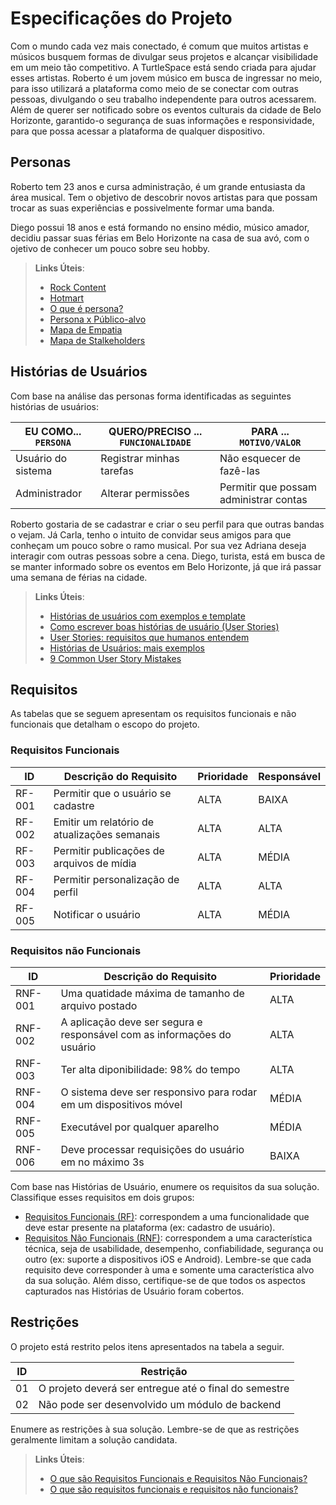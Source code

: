 # Especificações do Projeto

Com o mundo cada vez mais conectado, é comum que muitos artistas e músicos busquem formas de divulgar seus projetos e alcançar visibilidade em um meio tão competitivo. A TurtleSpace está sendo criada para ajudar esses artistas. Roberto é um jovem músico em busca de ingressar no meio, para isso utilizará a plataforma como meio de se conectar com outras pessoas, divulgando o seu trabalho independente para outros acessarem. Além de querer ser notificado sobre os eventos culturais da cidade de Belo Horizonte, garantido-o segurança de suas informações e responsividade, para que possa acessar a plataforma de qualquer dispositivo.


## Personas

 Roberto tem 23 anos e cursa administração, é um grande entusiasta da área musical. Tem o objetivo de descobrir novos artistas para que possam trocar as suas experiências e possivelmente formar uma banda.
 
 Diego possui 18 anos e está formando no ensino médio, músico amador, decidiu passar suas férias em Belo Horizonte na casa de sua avó, com o ojetivo de conhecer um pouco sobre seu hobby. 


> **Links Úteis**:
> - [Rock Content](https://rockcontent.com/blog/personas/)
> - [Hotmart](https://blog.hotmart.com/pt-br/como-criar-persona-negocio/)
> - [O que é persona?](https://resultadosdigitais.com.br/blog/persona-o-que-e/)
> - [Persona x Público-alvo](https://flammo.com.br/blog/persona-e-publico-alvo-qual-a-diferenca/)
> - [Mapa de Empatia](https://resultadosdigitais.com.br/blog/mapa-da-empatia/)
> - [Mapa de Stalkeholders](https://www.racecomunicacao.com.br/blog/como-fazer-o-mapeamento-de-stakeholders/)
>

## Histórias de Usuários

Com base na análise das personas forma identificadas as seguintes histórias de usuários:

|EU COMO... `PERSONA`| QUERO/PRECISO ... `FUNCIONALIDADE` |PARA ... `MOTIVO/VALOR`                 |
|--------------------|------------------------------------|----------------------------------------|
|Usuário do sistema  | Registrar minhas tarefas           | Não esquecer de fazê-las               |
|Administrador       | Alterar permissões                 | Permitir que possam administrar contas |

Roberto gostaria de se cadastrar e criar o seu perfil para que outras bandas o vejam. Já Carla, tenho o intuito de convidar seus amigos para que conheçam um pouco sobre o ramo musical. Por sua vez Adriana deseja interagir com outras pessoas sobre a cena. Diego, turista, está em busca de se manter informado sobre os eventos em Belo Horizonte, já que irá passar uma semana de férias na cidade.


> **Links Úteis**:
> - [Histórias de usuários com exemplos e template](https://www.atlassian.com/br/agile/project-management/user-stories)
> - [Como escrever boas histórias de usuário (User Stories)](https://medium.com/vertice/como-escrever-boas-users-stories-hist%C3%B3rias-de-usu%C3%A1rios-b29c75043fac)
> - [User Stories: requisitos que humanos entendem](https://www.luiztools.com.br/post/user-stories-descricao-de-requisitos-que-humanos-entendem/)
> - [Histórias de Usuários: mais exemplos](https://www.reqview.com/doc/user-stories-example.html)
> - [9 Common User Story Mistakes](https://airfocus.com/blog/user-story-mistakes/)

## Requisitos

As tabelas que se seguem apresentam os requisitos funcionais e não funcionais que detalham o escopo do projeto.

### Requisitos Funcionais

|ID    | Descrição do Requisito  | Prioridade | Responsável |
|------|-----------------------------------------|----| ----|
|RF-001| Permitir que o usuário se cadastre  | ALTA | BAIXA |
|RF-002| Emitir um relatório de atualizações semanais   | ALTA | ALTA |
|RF-003| Permitir publicações de arquivos de mídia   | ALTA | MÉDIA |
|RF-004| Permitir personalização de perfil   | ALTA |  ALTA |
|RF-005| Notificar o usuário  | ALTA | MÉDIA|


### Requisitos não Funcionais

|ID     | Descrição do Requisito  |Prioridade |
|-------|-------------------------|----|
|RNF-001| Uma quatidade máxima de tamanho de arquivo postado |  ALTA | 
|RNF-002| A aplicação deve ser segura e responsável com as informações do usuário  |  ALTA |
|RNF-003| Ter alta diponibilidade: 98% do tempo |  ALTA |
|RNF-004| O sistema deve ser responsivo para rodar em um dispositivos móvel | MÉDIA | 
|RNF-005| Executável por qualquer aparelho |  MÉDIA |
|RNF-006| Deve processar requisições do usuário em no máximo 3s |  BAIXA | 


Com base nas Histórias de Usuário, enumere os requisitos da sua solução. Classifique esses requisitos em dois grupos:

- [Requisitos Funcionais
 (RF)](https://pt.wikipedia.org/wiki/Requisito_funcional):
 correspondem a uma funcionalidade que deve estar presente na
  plataforma (ex: cadastro de usuário).
- [Requisitos Não Funcionais
  (RNF)](https://pt.wikipedia.org/wiki/Requisito_n%C3%A3o_funcional):
  correspondem a uma característica técnica, seja de usabilidade,
  desempenho, confiabilidade, segurança ou outro (ex: suporte a
  dispositivos iOS e Android).
Lembre-se que cada requisito deve corresponder à uma e somente uma
característica alvo da sua solução. Além disso, certifique-se de que
todos os aspectos capturados nas Histórias de Usuário foram cobertos.

## Restrições

O projeto está restrito pelos itens apresentados na tabela a seguir.

|ID| Restrição                                             |
|--|-------------------------------------------------------|
|01| O projeto deverá ser entregue até o final do semestre |
|02| Não pode ser desenvolvido um módulo de backend        |


Enumere as restrições à sua solução. Lembre-se de que as restrições geralmente limitam a solução candidata.

> **Links Úteis**:
> - [O que são Requisitos Funcionais e Requisitos Não Funcionais?](https://codificar.com.br/requisitos-funcionais-nao-funcionais/)
> - [O que são requisitos funcionais e requisitos não funcionais?](https://analisederequisitos.com.br/requisitos-funcionais-e-requisitos-nao-funcionais-o-que-sao/)
